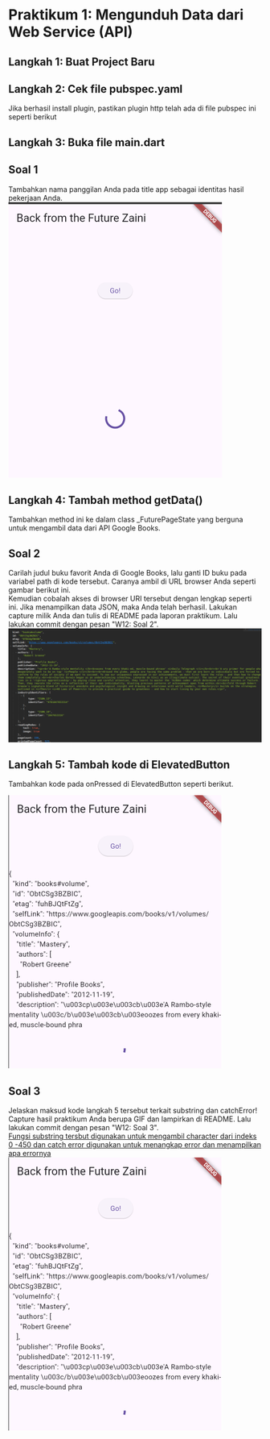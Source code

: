 # Praktikum 1: Mengunduh Data dari Web Service (API)

## Langkah 1: Buat Project Baru

## Langkah 2: Cek file pubspec.yaml

Jika berhasil install plugin, pastikan plugin http telah ada di file pubspec ini seperti berikut

## Langkah 3: Buka file main.dart

## Soal 1

Tambahkan nama panggilan Anda pada title app sebagai identitas hasil pekerjaan Anda.
![alt text](image.png)

## Langkah 4: Tambah method getData()

Tambahkan method ini ke dalam class \_FuturePageState yang berguna untuk mengambil data dari API Google Books.

## Soal 2

Carilah judul buku favorit Anda di Google Books, lalu ganti ID buku pada variabel path di kode tersebut. Caranya ambil di URL browser Anda seperti gambar berikut ini.
<br>
Kemudian cobalah akses di browser URI tersebut dengan lengkap seperti ini. Jika menampilkan data JSON, maka Anda telah berhasil. Lakukan capture milik Anda dan tulis di README pada laporan praktikum. Lalu lakukan commit dengan pesan "W12: Soal 2".
![alt text](image-1.png)

## Langkah 5: Tambah kode di ElevatedButton

Tambahkan kode pada onPressed di ElevatedButton seperti berikut.

![alt text](image-2.png)

## Soal 3

Jelaskan maksud kode langkah 5 tersebut terkait substring dan catchError!
Capture hasil praktikum Anda berupa GIF dan lampirkan di README. Lalu lakukan commit dengan pesan "W12: Soal 3".<br>
<u>Fungsi substring tersbut digunakan untuk mengambil character dari indeks 0 -450 dan catch error digunakan untuk menangkap error dan menampilkan apa errornya </u><br>
![alt text](image-2.png)
